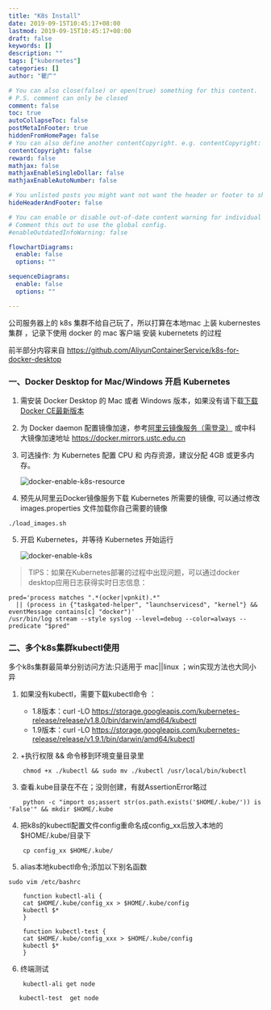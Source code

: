 ```yaml
---
title: "K8s Install"
date: 2019-09-15T10:45:17+08:00
lastmod: 2019-09-15T10:45:17+08:00
draft: false
keywords: []
description: ""
tags: ["kubernetes"]
categories: []
author: "瞿广"

# You can also close(false) or open(true) something for this content.
# P.S. comment can only be closed
comment: false
toc: true
autoCollapseToc: false
postMetaInFooter: true
hiddenFromHomePage: false
# You can also define another contentCopyright. e.g. contentCopyright: "This is another copyright."
contentCopyright: false
reward: false
mathjax: false
mathjaxEnableSingleDollar: false
mathjaxEnableAutoNumber: false

# You unlisted posts you might want not want the header or footer to show
hideHeaderAndFooter: false

# You can enable or disable out-of-date content warning for individual post.
# Comment this out to use the global config.
#enableOutdatedInfoWarning: false

flowchartDiagrams:
  enable: false
  options: ""

sequenceDiagrams: 
  enable: false
  options: ""

---
```

公司服务器上的 k8s 集群不给自己玩了，所以打算在本地mac 上装 kubernestes 集群 ，记录下使用 docker 的 mac 客户端 安装 kubernetets 的过程


<!--more-->

前半部分内容来自 https://github.com/AliyunContainerService/k8s-for-docker-desktop

### 一、Docker Desktop for Mac/Windows 开启 Kubernetes

1. 需安装 Docker Desktop 的 Mac 或者 Windows 版本，如果没有请下载[下载 Docker CE最新版本](https://hub.docker.com/?overlay=onboarding)

2. 为 Docker daemon 配置镜像加速，参考[阿里云镜像服务（需登录）](https://cr.console.aliyun.com/cn-hangzhou/instances/mirrors) 或中科大镜像加速地址 https://docker.mirrors.ustc.edu.cn

3. 可选操作: 为 Kubernetes 配置 CPU 和 内存资源，建议分配 4GB 或更多内存。

    ![docker-enable-k8s-resource](/img/docker-enable-k8s-resource.png)


4. 预先从阿里云Docker镜像服务下载 Kubernetes 所需要的镜像, 可以通过修改 images.properties 文件加载你自己需要的镜像

```
./load_images.sh
```
5. 开启 Kubernetes，并等待 Kubernetes 开始运行

    ![docker-enable-k8s](/img/docker-enable-k8s.png)

> TIPS：如果在Kubernetes部署的过程中出现问题，可以通过docker desktop应用日志获得实时日志信息：
```
pred='process matches ".*(ocker|vpnkit).*"
  || (process in {"taskgated-helper", "launchservicesd", "kernel"} && eventMessage contains[c] "docker")'
/usr/bin/log stream --style syslog --level=debug --color=always --predicate "$pred"
```



### 二、多个k8s集群kubectl使用

多个k8s集群最简单分别访问方法:只适用于 mac||linux ；win实现方法也大同小异

1. 如果没有kubectl，需要下载kubectl命令 ：
   - 1.8版本：curl -LO https://storage.googleapis.com/kubernetes-release/release/v1.8.0/bin/darwin/amd64/kubectl
   - 1.9版本：curl -LO https://storage.googleapis.com/kubernetes-release/release/v1.9.1/bin/darwin/amd64/kubectl

2. +执行权限 && 命令移到环境变量目录里
```
    chmod +x ./kubectl && sudo mv ./kubectl /usr/local/bin/kubectl
```

3. 查看.kube目录在不在；没则创建，有就AssertionError略过
```
    python -c "import os;assert str(os.path.exists('$HOME/.kube/')) is 'False'" && mkdir $HOME/.kube
```
4. 把k8s的kubectl配置文件config重命名成config_xx后放入本地的$HOME/.kube/目录下
```
    cp config_xx $HOME/.kube/
```

5. alias本地kubectl命令;添加以下别名函数

```
sudo vim /etc/bashrc
```

```
    function kubectl-ali {
    cat $HOME/.kube/config_xx > $HOME/.kube/config
    kubectl $*
    }

    function kubectl-test {
    cat $HOME/.kube/config_xxx > $HOME/.kube/config
    kubectl $*
    }
```



6. 终端测试
```
    kubectl-ali get node

   kubectl-test  get node
```

